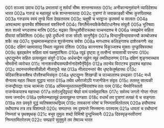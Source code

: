 001  सञ्जय उवाच
001a प्रभातायां तु शर्वर्यां भीष्मः शान्तनवस्ततः
001c अनीकान्यनुसंयाने व्यादिदेशाथ भारत
002a गारुडं च महाव्यूहं चक्रे शान्तनवस्तदा
002c पुत्राणां ते जयाकाङ्क्षी भीष्मः कुरुपितामहः
003a गरुडस्य स्वयं तुण्डे पिता देवव्रतस्तव
003c चक्षुषी च भरद्वाजः कृतवर्मा च सात्वतः
004a अश्वत्थामा कृपश्चैव शीर्षमास्तां यशस्विनौ
004c त्रिगर्तैर्मत्स्यकैकेयैर्वाटधानैश्च संयुतौ
005a भूरिश्रवाः शलः शल्यो भगदत्तश्च मारिष
005c मद्रकाः सिन्धुसौवीरास्तथा पञ्चनदाश्च ये
006a जयद्रथेन सहिता ग्रीवायां सन्निवेशिताः
006c पृष्ठे दुर्योधनो राजा सोदरैः सानुगैर्वृतः
007a विन्दानुविन्दावावन्त्यौ काम्बोजश्च शकैः सह
007c पुच्छमासन्महाराज शूरसेनाश्च सर्वशः
008a मागधाश्च कलिङ्गाश्च दाशेरकगणैः सह
008c दक्षिणं पक्षमासाद्य स्थिता व्यूहस्य दंशिताः
009a काननाश्च विकुञ्जाश्च मुक्ताः पुण्ड्राविषस्तथा
009c बृहद्बलेन सहिता वामं पक्षमुपाश्रिताः
010a व्यूढं दृष्ट्वा तु तत्सैन्यं सव्यसाची परन्तपः
010c धृष्टद्युम्नेन सहितः प्रत्यव्यूहत संयुगे
010e अर्धचन्द्रेण व्यूहेन व्यूहं तमतिदारुणम्
011a दक्षिणं शृङ्गमास्थाय भीमसेनो व्यरोचत
011c नानाशस्त्रौघसम्पन्नैर्नानादेश्यैर्नृपैर्वृतः
012a तदन्वेव विराटश्च द्रुपदश्च महारथः
012c तदनन्तरमेवासीन्नीलो नीलायुधैः सह
013a नीलादनन्तरं चैव धृष्टकेतुर्महारथः
013c चेदिकाशिकरूषैश्च पौरवैश्चाभिसंवृतः
014a धृष्टद्युम्नः शिखण्डी च पाञ्चालाश्च प्रभद्रकाः
014c मध्ये सैन्यस्य महतः स्थिता युद्धाय भारत
015a तथैव धर्मराजोऽपि गजानीकेन संवृतः
015c ततस्तु सात्यकी राजन्द्रौपद्याः पञ्च चात्मजाः
016a अभिमन्युस्ततस्तूर्णमिरावांश्च ततः परम्
016c भैमसेनिस्ततो राजन्केकयाश्च महारथाः
017a ततोऽभूद्द्विपदां श्रेष्ठो वामं पार्श्वमुपाश्रितः
017c सर्वस्य जगतो गोप्ता गोप्ता यस्य जनार्दनः
018a एवमेतन्महाव्यूहं प्रत्यव्यूहन्त पाण्डवाः
018c वधार्थं तव पुत्राणां तत्पक्षं ये च सङ्गताः
019a ततः प्रववृते युद्धं व्यतिषक्तरथद्विपम्
019c तावकानां परेषां च निघ्नतामितरेतरम्
020a हयौघाश्च रथौघाश्च तत्र तत्र विशाम्पते
020c सम्पतन्तः स्म दृश्यन्ते निघ्नमानाः परस्परम्
021a धावतां च रथौघानां निघ्नतां च पृथक्पृथक्
021c बभूव तुमुलः शब्दो विमिश्रो दुन्दुभिस्वनैः
022a दिवस्पृङ्नरवीराणां निघ्नतामितरेतरम्
022c सम्प्रहारे सुतुमुले तव तेषाञ्च भारत

